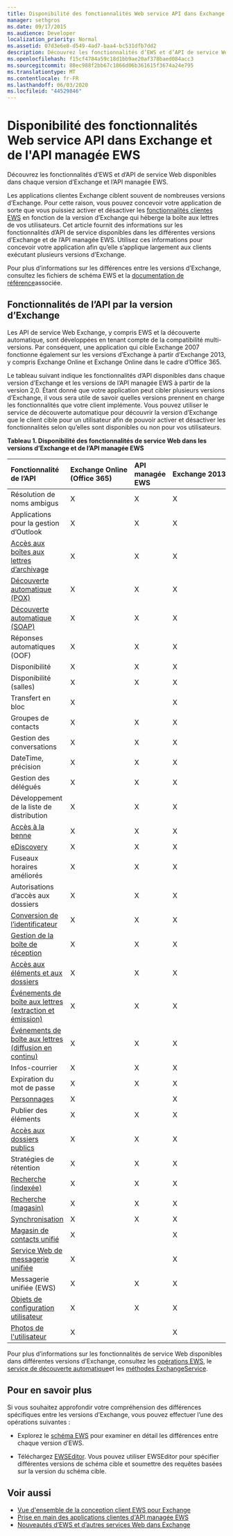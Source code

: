 ```yaml
---
title: Disponibilité des fonctionnalités Web service API dans Exchange et de l'API managée EWS
manager: sethgros
ms.date: 09/17/2015
ms.audience: Developer
localization_priority: Normal
ms.assetid: 07d3e6e8-d549-4ad7-baa4-bc531dfb7dd2
description: Découvrez les fonctionnalités d’EWS et d’API de service Web disponibles dans chaque version d’Exchange et l’API managée EWS.
ms.openlocfilehash: f15cf4784a59c18d1bb9ae20af378baed084acc3
ms.sourcegitcommit: 88ec988f2bb67c1866d06b361615f3674a24e795
ms.translationtype: MT
ms.contentlocale: fr-FR
ms.lasthandoff: 06/03/2020
ms.locfileid: "44529846"
---
```

# <a name="web-service-api-feature-availability-in-exchange-and-the-ews-managed-api"></a>Disponibilité des fonctionnalités Web service API dans Exchange et de l'API managée EWS

Découvrez les fonctionnalités d’EWS et d’API de service Web disponibles dans chaque version d’Exchange et l’API managée EWS.
  
Les applications clientes Exchange ciblent souvent de nombreuses versions d’Exchange. Pour cette raison, vous pouvez concevoir votre application de sorte que vous puissiez activer et désactiver les [fonctionnalités clientes EWS](ews-client-design-overview-for-exchange.md#EWSFeatures) en fonction de la version d’Exchange qui héberge la boîte aux lettres de vos utilisateurs. Cet article fournit des informations sur les fonctionnalités d’API de service disponibles dans les différentes versions d’Exchange et de l’API managée EWS. Utilisez ces informations pour concevoir votre application afin qu’elle s’applique largement aux clients exécutant plusieurs versions d’Exchange. 
  
Pour plus d’informations sur les différences entre les versions d’Exchange, consultez les fichiers de schéma EWS et la [documentation de référence](https://msdn.microsoft.com/library/6c969133-6036-448b-af39-a3caf9917e98%28Office.15%29.aspx)associée.
  
## <a name="api-features-by-exchange-version"></a>Fonctionnalités de l’API par la version d’Exchange
<a name="bk_apifeatures"> </a>

Les API de service Web Exchange, y compris EWS et la découverte automatique, sont développées en tenant compte de la compatibilité multi-versions. Par conséquent, une application qui cible Exchange 2007 fonctionne également sur les versions d’Exchange à partir d’Exchange 2013, y compris Exchange Online et Exchange Online dans le cadre d’Office 365. 
  
Le tableau suivant indique les fonctionnalités d’API disponibles dans chaque version d’Exchange et les versions de l’API managée EWS à partir de la version 2,0. Étant donné que votre application peut cibler plusieurs versions d’Exchange, il vous sera utile de savoir quelles versions prennent en charge les fonctionnalités que votre client implémente. Vous pouvez utiliser le service de découverte automatique pour découvrir la version d’Exchange que le client cible pour un utilisateur afin de pouvoir activer et désactiver les fonctionnalités selon qu’elles sont disponibles ou non pour vos utilisateurs.
  
**Tableau 1. Disponibilité des fonctionnalités de service Web dans les versions d’Exchange et de l’API managée EWS**

|Fonctionnalité de l’API|Exchange Online (Office 365)|API managée EWS|Exchange 2013|Exchange 2010 SP2|Exchange 2010 SP1|Exchange 2010|Exchange 2007 SP1|Exchange 2007|
|:-----|:-----|:-----|:-----|:-----|:-----|:-----|:-----|:-----|
|Résolution de noms ambigus  <br/> |X  <br/> |X  <br/> |X  <br/> |X  <br/> |X  <br/> |X  <br/> |X  <br/> |X  <br/> |
|Applications pour la gestion d’Outlook  <br/> |X  <br/> |X  <br/> |X  <br/> ||||||
|[Accès aux boîtes aux lettres d’archivage](archiving-in-ews-in-exchange.md) <br/> |X  <br/> |X  <br/> |X  <br/> |X  <br/> |X  <br/> ||||
|[Découverte automatique (POX)](autodiscover-for-exchange.md) <br/> |X  <br/> |X  <br/> |X  <br/> |X  <br/> |X  <br/> |X  <br/> |X  <br/> |X  <br/> |
|[Découverte automatique (SOAP)](autodiscover-for-exchange.md) <br/> |X  <br/> |X  <br/> |X  <br/> |X  <br/> |X  <br/> ||||
|Réponses automatiques (OOF)  <br/> |X  <br/> |X  <br/> |X  <br/> |X  <br/> |X  <br/> |X  <br/> |X  <br/> |X  <br/> |
|Disponibilité  <br/> |X  <br/> |X  <br/> |X  <br/> |X  <br/> |X  <br/> |X  <br/> |X  <br/> |X  <br/> |
|Disponibilité (salles)  <br/> |X  <br/> |X  <br/> |X  <br/> |X  <br/> |X  <br/> |X  <br/> |||
|Transfert en bloc  <br/> |X  <br/> ||X  <br/> |X  <br/> |X  <br/> ||||
|Groupes de contacts  <br/> |X  <br/> |X  <br/> |X  <br/> |X  <br/> |X  <br/> |X  <br/> |||
|Gestion des conversations  <br/> |X  <br/> |X  <br/> |X  <br/> |X  <br/> |X  <br/> ||||
|DateTime, précision  <br/> |X  <br/> |X  <br/> |X  <br/> |X  <br/> |||||
|Gestion des délégués  <br/> |X  <br/> |X  <br/> |X  <br/> |X  <br/> |X  <br/> |X  <br/> |X  <br/> ||
|Développement de la liste de distribution  <br/> |X  <br/> |X  <br/> |X  <br/> |X  <br/> |X  <br/> |X  <br/> |X  <br/> |X  <br/> |
|[Accès à la benne](deleting-items-by-using-ews-in-exchange.md) <br/> |X  <br/> |X  <br/> |X  <br/> |X  <br/> |X  <br/> |X  <br/> |||
|[eDiscovery](ediscovery-in-ews-in-exchange.md) <br/> |X  <br/> |X  <br/> |X  <br/> ||||||
|Fuseaux horaires améliorés  <br/> |X  <br/> |X  <br/> |X  <br/> |X  <br/> |X  <br/> |X  <br/> |||
|Autorisations d’accès aux dossiers  <br/> |X  <br/> |X  <br/> |X  <br/> |X  <br/> |X  <br/> |X  <br/> |X  <br/> ||
|[Conversion de l’identificateur](ews-identifiers-in-exchange.md) <br/> |X  <br/> |X  <br/> |X  <br/> |X  <br/> |X  <br/> |X  <br/> |X  <br/> ||
|[Gestion de la boîte de réception](inbox-management-and-ews-in-exchange.md) <br/> |X  <br/> |X  <br/> |X  <br/> |X  <br/> |X  <br/> ||||
|[Accès aux éléments et aux dossiers](folders-and-items-in-ews-in-exchange.md) <br/> |X  <br/> |X  <br/> |X  <br/> |X  <br/> |X  <br/> |X  <br/> |X  <br/> |X  <br/> |
|[Événements de boîte aux lettres (extraction et émission)](notification-subscriptions-mailbox-events-and-ews-in-exchange.md) <br/> |X  <br/> |X  <br/> |X  <br/> |X  <br/> |X  <br/> |X  <br/> |X  <br/> |X  <br/> |
|[Événements de boîte aux lettres (diffusion en continu)](notification-subscriptions-mailbox-events-and-ews-in-exchange.md) <br/> |X  <br/> |X  <br/> |X  <br/> |X  <br/> |X  <br/> ||||
|Infos-courrier  <br/> |X  <br/> |X  <br/> |X  <br/> |X  <br/> |X  <br/> ||||
|Expiration du mot de passe  <br/> |X  <br/> |X  <br/> |X  <br/> |X  <br/> |||||
|[Personnages](people-and-contacts-in-ews-in-exchange.md) <br/> |X  <br/> ||X  <br/> ||||||
|Publier des éléments  <br/> |X  <br/> |X  <br/> |X  <br/> |X  <br/> |X  <br/> |X  <br/> |X  <br/> ||
|[Accès aux dossiers publics](public-folder-access-with-ews-in-exchange.md) <br/> |X  <br/> |X  <br/> |X  <br/> |X  <br/> |X  <br/> |X  <br/> |X  <br/> ||
|Stratégies de rétention  <br/> |X  <br/> |X  <br/> |X  <br/> ||||||
|[Recherche (indexée)](search-and-ews-in-exchange.md) <br/> |X  <br/> |X  <br/> |X  <br/> |X  <br/> |X  <br/> |X  <br/> |||
|[Recherche (magasin)](search-and-ews-in-exchange.md) <br/> |X  <br/> |X  <br/> |X  <br/> |X  <br/> |X  <br/> |X  <br/> |X  <br/> |X  <br/> |
|[Synchronisation](mailbox-synchronization-and-ews-in-exchange.md) <br/> |X  <br/> |X  <br/> |X  <br/> |X  <br/> |X  <br/> |X  <br/> |X  <br/> |X  <br/> |
|[Magasin de contacts unifié](people-and-contacts-in-ews-in-exchange.md) <br/> |X  <br/> ||X  <br/> ||||||
|[Service Web de messagerie unifiée](https://msdn.microsoft.com/library/83afea8a-c716-41df-9eb2-e1000357afb6%28Office.15%29.aspx) <br/> |X  <br/> ||X  <br/> |X  <br/> |X  <br/> |X  <br/> |X  <br/> |X  <br/> |
|Messagerie unifiée (EWS)  <br/> |X  <br/> |X  <br/> |X  <br/> |X  <br/> |X  <br/> |X  <br/> |||
|[Objets de configuration utilisateur](persistent-application-settings-in-ews-in-exchange.md) <br/> |X  <br/> |X  <br/> |X  <br/> |X  <br/> |X  <br/> |X  <br/> |||
|[Photos de l'utilisateur](how-to-get-user-photos-by-using-ews-in-exchange.md) <br/> |X  <br/> ||X  <br/> ||||||
   
Pour plus d’informations sur les fonctionnalités de service Web disponibles dans différentes versions d’Exchange, consultez les [opérations EWS](https://msdn.microsoft.com/library/cf6fd871-9a65-4f34-8557-c8c71dd7ce09%28Office.15%29.aspx), le [service de découverte automatique](https://msdn.microsoft.com/library/a01124a8-a8cf-4b80-8625-d7ee05690bca%28Office.15%29.aspx)et les [méthodes ExchangeService](https://msdn.microsoft.com/library/office/microsoft.exchange.webservices.data.exchangeservice_methods%28v=exchg.80%29.aspx).
  
## <a name="to-learn-more"></a>Pour en savoir plus
<a name="bk_apifeatures"> </a>

Si vous souhaitez approfondir votre compréhension des différences spécifiques entre les versions d’Exchange, vous pouvez effectuer l’une des opérations suivantes :
  
- Explorez le [schéma EWS](https://msdn.microsoft.com/library/6c969133-6036-448b-af39-a3caf9917e98%28Office.15%29.aspx) pour examiner en détail les différences entre chaque version d’EWS. 
    
- Téléchargez [EWSEditor](http://ewseditor.codeplex.com/). Vous pouvez utiliser EWSEditor pour spécifier différentes versions de schéma cible et soumettre des requêtes basées sur la version du schéma cible.
    
## <a name="see-also"></a>Voir aussi

- [Vue d'ensemble de la conception client EWS pour Exchange](ews-client-design-overview-for-exchange.md)   
- [Prise en main des applications clientes d'API managée EWS](get-started-with-ews-managed-api-client-applications.md) 
- [Nouveautés d’EWS et d’autres services Web dans Exchange](whats-new-in-ews-and-other-web-services-in-exchange.md)
    

